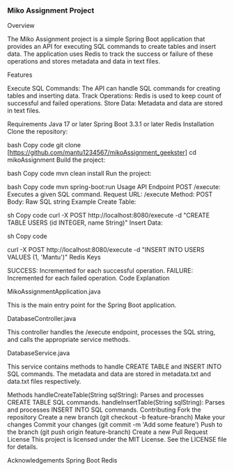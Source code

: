 ### Miko Assignment Project
Overview

The Miko Assignment project is a simple Spring Boot application that provides an API for executing SQL commands to create tables and insert data. The application uses Redis to track the success or failure of these operations and stores metadata and data in text files.

Features

Execute SQL Commands: The API can handle SQL commands for creating tables and inserting data.
Track Operations: Redis is used to keep count of successful and failed operations.
Store Data: Metadata and data are stored in text files.

Requirements
Java 17 or later
Spring Boot 3.3.1 or later
Redis
Installation
Clone the repository:

bash
Copy code
git clone [https://github.com/mantu1234567/mikoAssignment_geekster]
cd mikoAssignment
Build the project:

bash
Copy code
mvn clean install
Run the project:

bash
Copy code
mvn spring-boot:run
Usage
API Endpoint
POST /execute: Executes a given SQL command.
Request
URL: /execute
Method: POST
Body: Raw SQL string
Example
Create Table:

sh
Copy code
curl -X POST http://localhost:8080/execute -d "CREATE TABLE USERS (id INTEGER, name String)"
Insert Data:

sh
Copy code

curl -X POST http://localhost:8080/execute -d "INSERT INTO USERS VALUES (1, 'Mantu')"
Redis Keys

SUCCESS: Incremented for each successful operation.
FAILURE: Incremented for each failed operation.
Code Explanation

MikoAssignmentApplication.java

This is the main entry point for the Spring Boot application.

DatabaseController.java

This controller handles the /execute endpoint, processes the SQL string, and calls the appropriate service methods.

DatabaseService.java

This service contains methods to handle CREATE TABLE and INSERT INTO SQL commands. The metadata and data are stored in metadata.txt and data.txt files respectively.

Methods
handleCreateTable(String sqlString): Parses and processes CREATE TABLE SQL commands.
handleInsertTable(String sqlString): Parses and processes INSERT INTO SQL commands.
Contributing
Fork the repository
Create a new branch (git checkout -b feature-branch)
Make your changes
Commit your changes (git commit -m 'Add some feature')
Push to the branch (git push origin feature-branch)
Create a new Pull Request
License
This project is licensed under the MIT License. See the LICENSE file for details.

Acknowledgements
Spring Boot
Redis
